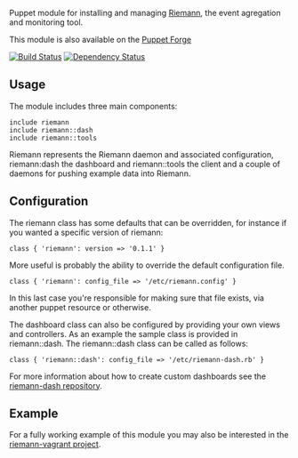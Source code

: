 Puppet module for installing and managing [Riemann](http://aphyr.github.com/riemann/),
the event agregation and monitoring tool.

This module is also available on the [Puppet Forge](https://forge.puppetlabs.com/garethr/riemann)

[![Build
Status](https://secure.travis-ci.org/garethr/riemann-vagrant.png)](http://travis-ci.org/garethr/riemann-vagrant)
[![Dependency
Status](https://gemnasium.com/garethr/riemann-vagrant.png)](http://gemnasium.com/garethr/riemann-vagrant)

## Usage

The module includes three main components:

    include riemann
    include riemann::dash
    include riemann::tools

Riemann represents the Riemann daemon and associated configuration,
riemann:dash the dashboard and riemann::tools the client and a couple of
daemons for pushing example data into Riemann.

## Configuration

The riemann class has some defaults that can be overridden, for
instance if you wanted a specific version of riemann:

    class { 'riemann': version => '0.1.1' }

More useful is probably the ability to override the default
configuration file.

    class { 'riemann': config_file => '/etc/riemann.config' }

In this last case you're responsible for making sure that file exists,
via another puppet resource or otherwise.

The dashboard class can also be configured by providing your own views
and controllers. As an example the sample class is provided in riemann::dash.
The riemann::dash class can be called as follows:

    class { 'riemann::dash': config_file => '/etc/riemann-dash.rb' }

For more information about how to create custom dashboards see the
[riemann-dash repository](https://github.com/aphyr/riemann-dash).

## Example

For a fully working example of this module you may also be interested in
the [riemann-vagrant
project](https://github.com/garethr/riemann-vagrant).
